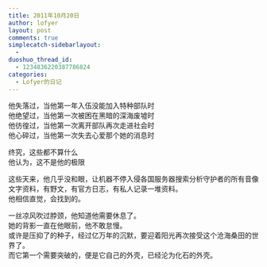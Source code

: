 ```yaml
---
title: 2011年10月20日
author: lofyer
layout: post
comments: true
simplecatch-sidebarlayout:
  - 
duoshuo_thread_id:
  - 1234836220387786824
categories:
  - Lofyer的日记
---
```

他失落过，当他第一年入伍没能加入特种部队时  
他绝望过，当他第一次被困在黑暗的深海废墟时  
他彷徨过，当他第一次离开部队再次走进社会时  
他心碎过，当他第一次失去心爱那个她的消息时

终究，这些都不算什么  
他认为，这不是他的极限

这些天来，他几乎没和眼，让机器不停入侵各国服务器搜索分析守护者的所有音像文字资料，有野文，有官方日志，有私人记录一堆资料。  
他相信直觉，会找到的。

一丝凉风吹过脖颈，他知道他需要休息了。  
她的背影一直在他眼前，他不敢怠慢。  
或许是压抑了的种子，经过亿万年的沉默，要迎着阳光再次接受这个沧海桑田的世界了。  
而它第一个需要突破的，便是它自己的外壳，已经沦为化石的外壳。